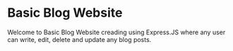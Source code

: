 # Basic Blog Website

Welcome to Basic Blog Website creading using Express.JS where any user can write, edit, delete and update any blog posts.